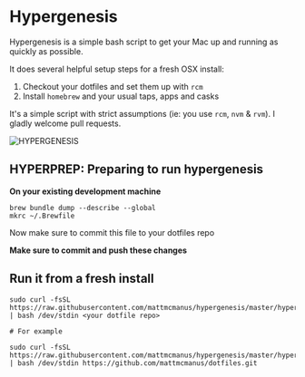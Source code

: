 # Hypergenesis

Hypergenesis is a simple bash script to get your Mac up and running as quickly as possible.

It does several helpful setup steps for a fresh OSX install:

1. Checkout your dotfiles and set them up with `rcm`
2. Install `homebrew` and your usual taps, apps and casks

It's a simple script with strict assumptions (ie: you use `rcm`, `nvm` & `rvm`). I gladly welcome pull requests.

![HYPERGENESIS](http://25.media.tumblr.com/tumblr_lxm124J68n1qizhaoo1_400.gif)

## HYPERPREP: Preparing to run hypergenesis

**On your existing development machine**

```
brew bundle dump --describe --global
mkrc ~/.Brewfile
```

Now make sure to commit this file to your dotfiles repo

**Make sure to commit and push these changes**

## Run it from a fresh install

```
sudo curl -fsSL https://raw.githubusercontent.com/mattmcmanus/hypergenesis/master/hypergenesis.sh | bash /dev/stdin <your dotfile repo>

# For example

sudo curl -fsSL https://raw.githubusercontent.com/mattmcmanus/hypergenesis/master/hypergenesis.sh | bash /dev/stdin https://github.com/mattmcmanus/dotfiles.git
```
